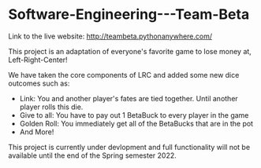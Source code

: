 # Software-Engineering---Team-Beta

Link to the live website: http://teambeta.pythonanywhere.com/

This project is an adaptation of everyone's favorite game to lose money at, Left-Right-Center!

We have taken the core components of LRC and added some new dice outcomes such as:
- Link: You and another player's fates are tied together. Until another player rolls this die.
- Give to all: You have to pay out 1 BetaBuck to every player in the game
- Golden Roll: You immediately get all of the BetaBucks that are in the pot
- And More!

This project is currently under devlopment and full functionality will not be available until the end of the Spring semester 2022.
